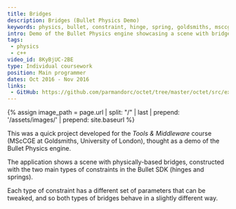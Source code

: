```yaml
---
title: Bridges
description: Bridges (Bullet Physics Demo)
keywords: physics, bullet, constraint, hinge, spring, goldsmiths, msccge
intro: Demo of the Bullet Physics engine showcasing a scene with bridges constructed with constraints.
tags:
 - physics
 - c++
video_id: 8KyBjUC-2BE
type: Individual coursework
position: Main programmer
dates: Oct 2016 - Nov 2016
links: 
 - GitHub: https://github.com/parmandorc/octet/tree/master/octet/src/examples/example_shapes
---
```


{% assign image_path = page.url | split: "/" | last | prepend: '/assets/images/' | prepend: site.baseurl %}

This was a quick project developed for the _Tools & Middleware_ course (MScCGE at Goldsmiths, University of London), thought as a demo of the Bullet Physics engine.

The application shows a scene with physically-based bridges, constructed with the two main types of constraints in the Bullet SDK (hinges and springs).

Each type of constraint has a different set of parameters that can be tweaked, and so both types of bridges behave in a slightly different way.

